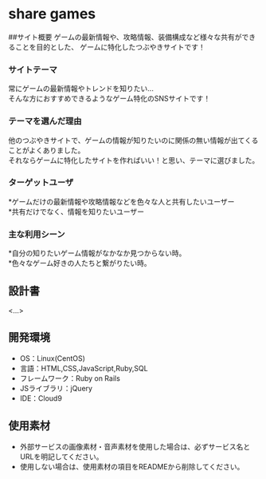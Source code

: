 # share games

##サイト概要
ゲームの最新情報や、攻略情報、装備構成など様々な共有ができることを目的とした、
ゲームに特化したつぶやきサイトです！

### サイトテーマ
常にゲームの最新情報やトレンドを知りたい...<br>
そんな方におすすめできるようなゲーム特化のSNSサイトです！

### テーマを選んだ理由
他のつぶやきサイトで、ゲームの情報が知りたいのに関係の無い情報が出てくることがよくありました。<br>
それならゲームに特化したサイトを作ればいい！と思い、テーマに選びました。

### ターゲットユーザ
*ゲームだけの最新情報や攻略情報などを色々な人と共有したいユーザー<br>
*共有だけでなく、情報を知りたいユーザー

### 主な利用シーン
*自分の知りたいゲーム情報がなかなか見つからない時。<br>
*色々なゲーム好きの人たちと繋がりたい時。

## 設計書
<...>

## 開発環境
- OS：Linux(CentOS)
- 言語：HTML,CSS,JavaScript,Ruby,SQL
- フレームワーク：Ruby on Rails
- JSライブラリ：jQuery
- IDE：Cloud9

## 使用素材
- 外部サービスの画像素材・音声素材を使用した場合は、必ずサービス名とURLを明記してください。
- 使用しない場合は、使用素材の項目をREADMEから削除してください。